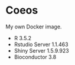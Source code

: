 # Coeos

My own Docker image.

* R 3.5.2
* Rstudio Server 1.1.463
* Shiny Server 1.5.9.923
* Bioconductor 3.8
